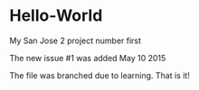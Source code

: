 # Hello-World
My San Jose 2 project number first

The new issue #1 was added May 10 2015

The file was branched due to learning. That is it!

